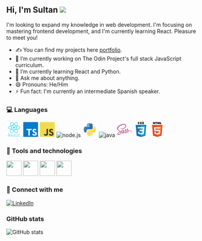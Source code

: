 ## Hi, I'm Sultan <img src="https://user-images.githubusercontent.com/1303154/88677602-1635ba80-d120-11ea-84d8-d263ba5fc3c0.gif" width="28px" />
I'm looking to expand my knowledge in web development. I'm focusing on mastering frontend development, and I'm currently learning React. Pleasure to meet you!

- ✍ You can find my projects here [portfolio](https://sultanbadri.github.io/).
- 🔭 I’m currently working on The Odin Project's full stack JavaScript curriculum.
- 🌱 I’m currently learning React and Python.
- 💬 Ask me about anything.
- 😄 Pronouns: He/Him
- ⚡ Fun fact: I'm currently an intermediate Spanish speaker. 

### 💻 Languages
<img src="https://raw.githubusercontent.com/devicons/devicon/master/icons/react/react-original-wordmark.svg" alt="react" width="40" height="40"/> <img src="https://raw.githubusercontent.com/devicons/devicon/master/icons/typescript/typescript-original.svg" alt="typescript" width="40" height="40"/> <img src="https://raw.githubusercontent.com/devicons/devicon/master/icons/javascript/javascript-original.svg" alt="javascript" width="40" height="40"/> <img src="https://cdn.worldvectorlogo.com/logos/nodejs-icon.svg" alt="node.js" width="40" height="40"/> <img src="https://raw.githubusercontent.com/devicons/devicon/master/icons/python/python-original.svg" alt="python" width="40" height="40"/> <img src="https://seeklogo.com/images/J/java-logo-7F8B35BAB3-seeklogo.com.png" alt="java" width="40" height="40"/> <img src="https://raw.githubusercontent.com/devicons/devicon/master/icons/sass/sass-original.svg" alt="sass" width="40" height="40"/> <img src="https://raw.githubusercontent.com/devicons/devicon/master/icons/css3/css3-original-wordmark.svg" alt="css3" width="40" height="40"/> <img src="https://raw.githubusercontent.com/devicons/devicon/master/icons/html5/html5-original-wordmark.svg" alt="html5" width="40" height="40"/>

### 🔧 Tools and technologies
<img src="https://avatars3.githubusercontent.com/u/18133?s=200&v=4" width="40" height="40" /> <img src="https://raw.githubusercontent.com/webpack/media/master/logo/icon-square-big.png" width="40" height="40" /> <img src="https://miro.medium.com/max/512/1*3whjFY1CJUag-a3abRqyQA.png" width="40" height="40" /> <img src="https://i.pinimg.com/originals/a5/58/b4/a558b426cb8973523f37bbed94cf0f09.png" width="40" height="40" />

### 📱 Connect with me
<a href="https://www.linkedin.com/in/sultanbadri/"><img alt="LinkedIn" title="LinkedIn" height="32" width="32" src="https://raw.githubusercontent.com/peterthehan/peterthehan/master/assets/linkedin.svg"></a> 

### GitHub stats
![GitHub stats](https://github-readme-stats.vercel.app/api?username=SultanBadri&theme=dracula)  

